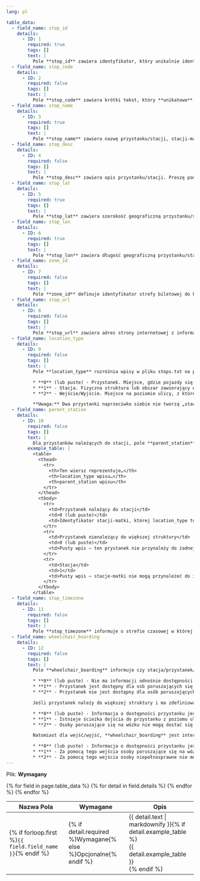 ```yaml
---
lang: pl

table_data:
  - field_name: stop_id
    details:
      - ID: 1
        required: true
        tags: []
        text: |
          Pole **stop_id** zawiera identyfikator, który unikalnie identyfikuje przystanek, stację, stację-matkę i wejście. Wiele linii może korzystać z tego samego przystanku. Pole **stop_id** jest traktowane jako klucz unikatowy tego wpisu, więc musi być traktowane jako „unikatowe w skali pliku”.
  - field_name: stop_code
    details:
      - ID: 2
        required: false
        tags: []
        text: |
          Pole **stop_code** zawiera krótki tekst, który **unikatowo** identyfikuje przystanek dla pasażerów. Takie kody są często wykorzystywane w systemach informacji pasażerskiej na telefon i w rozkładach drukowanych aby ułatwić pasażerom uzyskanie informacji „na-żywo” o odjazdach pojazdów z przystanku. Pole **stop_code** może być takie samo jak **stop_id**, jeśli jest ono powszechnie stosowane przez pasażerów. To pole powinno zostać puste jeśli nie ma takiego kodu.
  - field_name: stop_name
    details:
      - ID: 3
        required: true
        tags: []
        text: |
          Pole **stop_name** zawiera nazwę przystanku/stacji, stacji-matki, wejścia. Proszę użyć nazwy która będzie zarówno rozumiana przez miejscowych, jak i turystów. Ponieważ to pole może być wykorzystywane przez systemy Text-To-Speach, staraj się nie umieszczać skrótów w tym polu (**skrótowce** powinny zostać, jeśli tak są prezentowane użytkownikom).
  - field_name: stop_desc
    details:
      - ID: 4
        required: false
        tags: []
        text: |
          Pole **stop_desc** zawiera opis przystanku/stacji. Proszę podać opisowe, wysokiej jakości informacje, a nie duplikować nazwy przystanku/stacji.
  - field_name: stop_lat
    details:
      - ID: 5
        required: true
        tags: []
        text: |
          Pole **stop_lat** zawiera szerokość geograficzną przystanku/stacji, stacji-matki lub wejścia. Pole musi być prawidłowe w systemie odniesienia WGS 84.
  - field_name: stop_lon
    details:
      - ID: 6
        required: true
        tags: []
        text: |
          Pole **stop_lon** zawiera długość geograficzną przystanku/stacji, stacji-matki lub wejścia. Pole musi być prawidłowe w systemie odniesienia WGS 84, tj. musi być w zakresie 180 — -180.
  - field_name: zone_id
    details:
      - ID: 7
        required: false
        tags: []
        text: |
          Pole **zone_id** definuje identyfikator strefy biletowej do której przynależy dany przystanek. Identyfikatory stref biletowych są wykorzystywane przez plik [fare_rules.txt](#fare_rules); jeśli taryfa polega na strefach biletowych. Jeśli wiersz reprezentucje stację (zobacz location_type), pole **zone_id** jest ignorowane.
  - field_name: stop_url
    details:
      - ID: 8
        required: false
        tags: []
        text: |
          Pole **stop_url** zawiera adres strony internetowej z informacjami o danym przystanku. Wartość tego pola powinna różnić się od **agency_url** i od **route_url**. Pole musi być poprawnym adresem URL który zawiera **http://** lub **https://**, a wszelkie znaki specjalne powinny być odpowiednio zakodowane. Zobacz http://www.w3.org/Addressing/URL/4_URI_Recommentations.html dla pełnego opisu jak stworzyć poprawny adres URL.
  - field_name: location_type
    details:
      - ID: 9
        required: false
        tags: []
        text: |
          Pole **location_type** rozróżnia wpisy w pliku stops.txt na przystanki, stacje i wejścia do stacji. Jeśli kolumna **location_type** nie jest zdefiniowana, lub wartość tego pola jest pusta, ten wiersz będzie traktowany jak zwykły przystanek. Stacje mają inne właściwości od przystanków podczas wyświetlania w aplikacjach korzystających z formatu GTFS. Pole to przyjmujue następujące wartości:

          * **0** (lub puste) - Przystanek. Miejsce, gdzie pojazdy się zatrzymują, a pasażerowie mogą wsiąść/wysiąść.
          * **1** - Stacja. Fizyczna struktura lub obszar zawierający więcej niż jeden przystanek, które są postrzegane przez pasażerów jako jeden obiekt.
          * **2** - Wejście/Wyjście. Miejsce na poziomie ulicy, z którego pasażer może zejść/wejść na poziom z którego odbywają odjazdy. Taki wiersz musi również zawierać zdefiniowany **parent_station**.

          **Uwaga:** Dwa przystanki naprzeciwko siebie nie tworzą „stacji” — zatem zespoły przystanków **nie powinny** być łączone za pomocą stacji-matki. W polskich realiach jedynie wieloperonowe stacje/przystanki kolejowe oraz dworce autobusowe powinny być łączone za pomocą stacji-matki. Po więcej informacji zobacz: https://support.google.com/transitpartners/answer/6377423?ref_topic=6377359
  - field_name: parent_station
    details:
      - ID: 10
        required: false
        tags: []
        text: |
          Dla przystanków należących do stacji, pole **parent_station** definuje idenyfikator stacji-matki. Taka stacja-matka powinna zawierać location_type=1.
        example_table: |
          <table>
            <thead>
              <tr>
                <th>Ten wiersz reprezentuje…</th>
                <th>location_type wpisu…</th>
                <th>parent_station wpisu</th>
              </tr>
            </thead>
            <tbody>
              <tr>
                <td>Przystanek należący do stacji</td>
                <td>0 (lub puste)</td>
                <td>Identyfikator stacji-matki, której location_type to „1”.</td>
              </tr>
              <tr>
                <td>Przystanek nienależący do większej struktury</td>
                <td>0 (lub puste)</td>
                <td>Pusty wpis — ten prystanek nie przynależy do żadnej stacji-matki.</td>
              </tr>
              <tr>
                <td>Stacja</td>
                <td>1</td>
                <td>Pusty wpis — stacje-matki nie mogą przynależeć do innych stacji-matek.</td>
              </tr>
            </tbody>
          </table>
  - field_name: stop_timezone
    details:
      - ID: 11
        required: false
        tags: []
        text: |
          Pole **stop_timezone** informuje o strefie czasowej w której znajduje się dany przystanek. Proszę odwołać się do http://en.wikipedia.org/wiki/List_of_tz_zones po listę prawidłowych wartości. Jeśli pole to jest pominięte (lub zawiera pustą wartość), zakłada się, że przystanek należy do strefy czasowej zdefiniowanej w **agency_timezone**, w pliku [agency.txt](#agency). Jeśli przystanek przynależy do stacji-matki, pod uwagę brana jest tylko wartość pola **stop_timezone** stacji-matki. Jeśli stacja-matka nie ma zdefiniowanego **stop_timezone**, wszystkie należące do niej przystanki definiuje się jako należące do strfy czasowej z **agency_timezone**, nawet jeśli każdy pojedyńczy przystanek ma zdefiniowaną wartość w polu **stop_timezone**. Innymi słowy, jeśli przystanek ma zdefiniowaną wartość w polu **parent_station**, cokolwiek wpisane w **stop_timezone** jest ignorowane. Nawet jeśli podawane są wartości w **stop_timezone**, czasy w pliku [stop_times.txt](#stop_times) muszą być liczone od „południe-12h” strefy podanej w **agency_timezone** in agency.txt. Dzięki temu wartości czasów zawsze rosną z biegiem kursu, nawet jeśli pojazd przemierza wiele stref czasowych.
  - field_name: wheelchair_boarding
    details:
      - ID: 12
        required: false
        tags: []
        text: |
          Pole **wheelchair_boarding** informuje czy stacja/przystanek/wejście jest dostępne dla osób poruszających się na wózkach inwalidzkich. Pole to przyjmuje następujące wartości:

          * **0** (lub puste) - Nie ma informacji odnośnie dostępności danego przystanku
          * **1** - Przystanek jest dostępny dla osb poruszających się na wózkach
          * **2** - Przystanek nie jest dostępny dla osób poruszających się na wózkach

          Jeśli przystanek należy do większej struktury i ma zdefiniowaną wartość w polu **parent_station**, **wheelchair_boarding** przystanku ma następującą semantykę:

          * **0** (lub puste) - Informacja o dostępności przystanku jest dziedziczona po polu **wheelchair_boarding** stacji-matki
          * **1** - Istnieje ścieżka dojścia do przystanku z poziomu ulicy dla osób niepoełnosprawnych
          * **2** - Osoby poruszające się na wózku nie mogą dostać się na przystanek z poziomu ulicy

          Natomiast dla wejść/wyjść, **wheelchair_boarding** jest interpretowane następująco:

          * **0** (lub puste) - Informacja o dostępności przystanku jest dziedziczona po polu **wheelchair_boarding** stacji-matki
          * **1** - Za pomocą tego wejścia osoby poruszające się na wózkach mogą dostać się do miejsca odjazdu pojazdów z poziomu ulicy, np. za pomocą wind.
          * **2** - Za pomocą tego wejścia osoby niepełnosprawne nie mogą dostać się do miejsca odjazdu pojazdów.
---
```

Plik: **Wymagany**

<div class="table-wrapper">
  <table class="recommendation">
    <thead>
      <tr>
        <th>Nazwa Pola</th>
        <th>Wymagane</th>
        <th>Opis</th>
      </tr>
    </thead>
    <tbody>
    {% for field in page.table_data %}
      {% for detail in field.details %}
      <tr id="{{ page.slug }}_{{ detail.ID }}" class="anchor-row{% if forloop.first %} field-row{% endif %}{% for tag in detail.tags %} {{ tag }}{% endfor %}">
        <td>{% if forloop.first %}<code>{{ field.field_name }}</code>{% endif %}</td>
        <td>{% if detail.required %}Wymagane{% else %}Opcjonalne{% endif %}</td>
        <td>{{ detail.text | markdownify }}{% if detail.example_table %}<div class="table-wrapper">{{ detail.example_table }}</div>{% endif %}</td>
      </tr>
      {% endfor %}
    {% endfor %}
    </tbody>
  </table>
</div>
